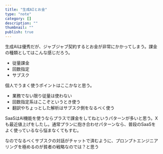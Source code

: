 ```yaml
---
title: "生成AIとお金"
type: "note"
category: []
description: ""
thumbnail: ""
publish: true
---
```


生成AIは優秀だが、ジャブジャブ契約するとお金が非常にかかってしまう。課金の種類としてはこんな感じだろう。

* 従量課金
* 回数指定
* サブスク

個人でうまく使うポイントはここかなと思う。

* 業務でない限り従量は使わない
* 回数指定系はここぞというとき使う
* 翻訳やちょっとした解析はサブスク側をなるべく使う

SaaSはAI機能を使うならプラスで課金をしてねというパターンが多いと思う。Xも最近値上げをしたし。通常プランに抱き合わせパターンなら、普段のSaaSをよく使っているなら悩まなくてもすむ。

なのでなるべくサブスクの対話がチャットで済むように、プロンプトエンジニアリングを極めるのが貧者の戦略なのでは？と思う
